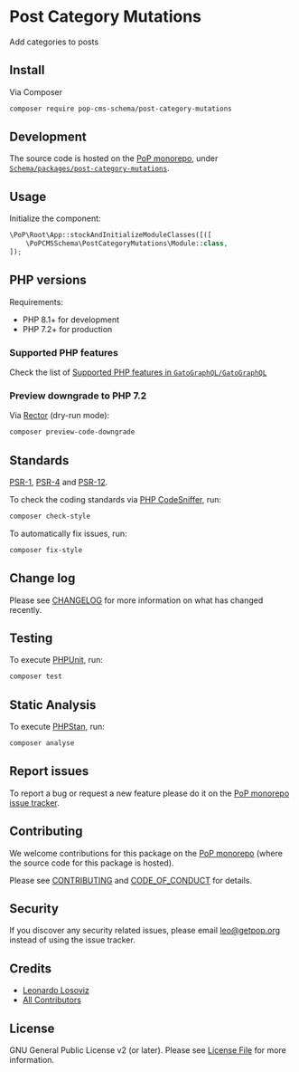 # Post Category Mutations

<!--
[![Build Status][ico-travis]][link-travis]
[![Quality Score][ico-code-quality]][link-code-quality]
[![Software License][ico-license]](LICENSE.md)
[![Latest Version on Packagist][ico-version]][link-packagist]
[![Coverage Status][ico-scrutinizer]][link-scrutinizer]
[![Total Downloads][ico-downloads]][link-downloads]
-->

Add categories to posts

## Install

Via Composer

``` bash
composer require pop-cms-schema/post-category-mutations
```

## Development

The source code is hosted on the [PoP monorepo](https://github.com/GatoGraphQL/GatoGraphQL), under [`Schema/packages/post-category-mutations`](https://github.com/GatoGraphQL/GatoGraphQL/tree/master/layers/Schema/packages/post-category-mutations).

## Usage

Initialize the component:

``` php
\PoP\Root\App::stockAndInitializeModuleClasses([([
    \PoPCMSSchema\PostCategoryMutations\Module::class,
]);
```

## PHP versions

Requirements:

- PHP 8.1+ for development
- PHP 7.2+ for production

### Supported PHP features

Check the list of [Supported PHP features in `GatoGraphQL/GatoGraphQL`](https://github.com/GatoGraphQL/GatoGraphQL/blob/master/docs/supported-php-features.md)

### Preview downgrade to PHP 7.2

Via [Rector](https://github.com/rectorphp/rector) (dry-run mode):

```bash
composer preview-code-downgrade
```

## Standards

[PSR-1](https://www.php-fig.org/psr/psr-1), [PSR-4](https://www.php-fig.org/psr/psr-4) and [PSR-12](https://www.php-fig.org/psr/psr-12).

To check the coding standards via [PHP CodeSniffer](https://github.com/squizlabs/PHP_CodeSniffer), run:

``` bash
composer check-style
```

To automatically fix issues, run:

``` bash
composer fix-style
```

## Change log

Please see [CHANGELOG](CHANGELOG.md) for more information on what has changed recently.

## Testing

To execute [PHPUnit](https://phpunit.de/), run:

``` bash
composer test
```

## Static Analysis

To execute [PHPStan](https://github.com/phpstan/phpstan), run:

``` bash
composer analyse
```

## Report issues

To report a bug or request a new feature please do it on the [PoP monorepo issue tracker](https://github.com/GatoGraphQL/GatoGraphQL/issues).

## Contributing

We welcome contributions for this package on the [PoP monorepo](https://github.com/GatoGraphQL/GatoGraphQL) (where the source code for this package is hosted).

Please see [CONTRIBUTING](CONTRIBUTING.md) and [CODE_OF_CONDUCT](CODE_OF_CONDUCT.md) for details.

## Security

If you discover any security related issues, please email leo@getpop.org instead of using the issue tracker.

## Credits

- [Leonardo Losoviz][link-author]
- [All Contributors][link-contributors]

## License

GNU General Public License v2 (or later). Please see [License File](LICENSE.md) for more information.

[ico-version]: https://img.shields.io/packagist/v/pop-cms-schema/post-category-mutations.svg?style=flat-square
[ico-license]: https://img.shields.io/badge/license-GPLv2-brightgreen.svg?style=flat-square
[ico-travis]: https://img.shields.io/travis/pop-cms-schema/post-category-mutations/master.svg?style=flat-square
[ico-scrutinizer]: https://img.shields.io/scrutinizer/coverage/g/pop-cms-schema/post-category-mutations.svg?style=flat-square
[ico-code-quality]: https://img.shields.io/scrutinizer/g/pop-cms-schema/post-category-mutations.svg?style=flat-square
[ico-downloads]: https://img.shields.io/packagist/dt/pop-cms-schema/post-category-mutations.svg?style=flat-square

[link-packagist]: https://packagist.org/packages/pop-cms-schema/post-category-mutations
[link-travis]: https://travis-ci.org/pop-cms-schema/post-category-mutations
[link-scrutinizer]: https://scrutinizer-ci.com/g/pop-cms-schema/post-category-mutations/code-structure
[link-code-quality]: https://scrutinizer-ci.com/g/pop-cms-schema/post-category-mutations
[link-downloads]: https://packagist.org/packages/pop-cms-schema/post-category-mutations
[link-author]: https://github.com/leoloso
[link-contributors]: ../../../../../../contributors
